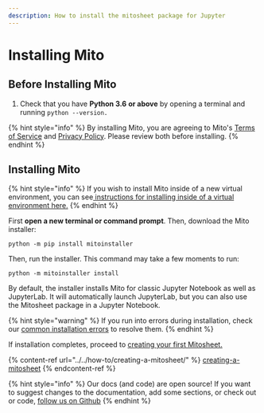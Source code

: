 ```yaml
---
description: How to install the mitosheet package for Jupyter
---
```


# Installing Mito

## Before Installing Mito

1. Check that you have **Python 3.6** **or above** by opening a terminal and running `python --version.`

{% hint style="info" %}
By installing Mito, you are agreeing to Mito's [Terms of Service](../../misc/terms-of-service.md) and [Privacy Policy](../../misc/privacy-policy.md). Please review both before installing.
{% endhint %}

## Installing Mito

{% hint style="info" %}
If you wish to install Mito inside of a new virtual environment, you can see[ instructions for installing inside of a virtual environment here.](installing-mito-inside-a-virtual-environment.md)
{% endhint %}

First **open a new terminal or command prompt**. Then, download the Mito installer:

```
python -m pip install mitoinstaller
```

Then, run the installer. This command may take a few moments to run:

```
python -m mitoinstaller install
```

By default, the installer installs Mito for classic Jupyter Notebook as well as JupyterLab. It will automatically launch JupyterLab, but you can also use the Mitosheet package in a Jupyter Notebook.

{% hint style="warning" %}
If you run into errors during installation, check our [common installation errors](common-install-errors.md) to resolve them.
{% endhint %}

If installation completes, proceed to [creating your first Mitosheet.](../../how-to/creating-a-mitosheet/)

{% content-ref url="../../how-to/creating-a-mitosheet/" %}
[creating-a-mitosheet](../../how-to/creating-a-mitosheet/)
{% endcontent-ref %}

{% hint style="info" %}
Our docs (and code) are open source! If you want to suggest changes to the documentation, add some sections, or check out or code, [follow us on Github](https://github.com/mito-ds/monorepo) 
{% endhint %}